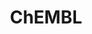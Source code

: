 ---
layout: default
bigquery: https://console.cloud.google.com/bigquery?p=patents-public-data&d=ebi_chembl&page=dataset
citation: '"The ChEMBL database in 2017." Anna Gaulton, Anne Hersey, Michał Nowotka,
  A Patrícia Bento, Jon Chambers, David Mendez, Prudence Mutowo, Francis Atkinson,
  Louisa J Bellis, Elena Cibrián-Uhalte, Mark Davies, Nathan Dedman, Anneli Karlsson,
  María Paula Magariños, John P Overington, George Papadatos, Ines Smit, Andrew R
  Leach Nucleic acids Research (2017) 45 (Database Issue), D945-D954'
contributors: European Bioinformatics Institute
cost: None
description: ChEMBL Data is a manually curated database of small molecules used in
  drug discovery, including information about existing patented drugs.
documentation: 'schema: https://www.ebi.ac.uk/chembl/db_schema


  '
last_edit: 04/07/2022, 07:59:56
location: https://console.cloud.google.com/marketplace/product/google_patents_public_datasets/chembl
maintained_by: EMBL-EBI, an outstation of European Molecular Biology Laboratory
related_publications: '

  ChEMBL: towards direct deposition of bioassay data.


  Mendez D, Gaulton A, Bento AP, Chambers J, De Veij M, Félix E, Magariños MP, Mosquera
  JF, Mutowo P, Nowotka M, Gordillo-Marañón M, Hunter F, Junco L, Mugumbate G, Rodriguez-Lopez
  M, Atkinson F, Bosc N, Radoux CJ, Segura-Cabrera A, Hersey A, Leach AR.


  — Nucleic Acids Res. 2019; 47(D1):D930-D940. doi: 10.1093/nar/gky1075

  '
schema_fields:
- helm_notation
- level1_description
- ingredient
- data_validity_comment
- aidx
- enzyme_tid
- protein_class_synonym
- volume
- annotation
- cell_id
- stem
- curated_by
- ref_type
- efo_term
- hbd_lipinski
- prediction_method
- standard_upper_value
- standard_flag
- who_extra
- oc_id
- first_in_class
- level4
- clo_id
- cell_source_tax_id
- first_page
- targcomp_id
- efo_id
- active_molregno
- withdrawn_year
- level2
- level4_description
- as_id
- bto_id
- parameter_value
- usan_stem_id
- cellosaurus_id
- published_relation
- parent_molregno
- parent_go_id
- bao_format
- availability_type
- ddd_admr
- text_value
- molfile
- disease_efficacy
- patent_use_code
- relationship_desc
- normal_range_min
- formulation_id
- domain_description
- activity_comment
- hrac_class_id
- go_id
- upper_value
- assay_subcellular_fraction
- acd_most_apka
- withdrawn_country
- chebi_par_id
- warning_type
- qudt_units
- uberon_id
- mol_irac_id
- year
- caloha_id
- type
- l4
- published_value
- cx_logp
- chembl_id
- doc_id
- max_phase_for_ind
- polymer_flag
- aromatic_rings
- irac_class_id
- molecular_species
- inorganic_flag
- l7
- mesh_id
- mechanism_comment
- value
- level3
- actsm_id
- rgid
- publication_number
- protein_class_desc
- bei
- hbd
- parenteral
- bao_endpoint
- cidx
- mc_target_name
- ref_url
- record_id
- company
- withdrawn_class
- sei
- tid
- cl_lincs_id
- comp_go_id
- drug_substance_flag
- standard_inchi
- ridx
- bao_id
- target_type
- relationship
- syn_type
- pubmed_id
- assay_strain
- warning_class
- units
- curation_comment
- path
- source
- hrac_code
- level5
- doi
- normal_range_max
- parent_type
- dosage_form
- usan_stem
- mc_target_accession
- last_active
- component_synonym
- relationship_type
- site_id
- standard_text_value
- ddd_value
- pchembl_value
- ddd_comment
- num_lipinski_ro5_violations
- binding_site_comment
- src_compound_id
- major_class
- frac_code
- pref_name
- stem_class
- parent_id
- canonical_smiles
- hba
- alogp
- db_version
- mc_tax_id
- homologue
- delist_flag
- l6
- ad_type
- trade_name
- source_domain_id
- direct_interaction
- authors
- mecref_id
- assay_id
- confidence_score
- src_assay_id
- synonyms
- action_type
- structure_type
- acd_logd
- set_name
- parameter_type
- assay_desc
- warnref_id
- previous_company
- result_flag
- atc_code
- oral
- end_position
- assay_test_type
- met_conversion
- class_level
- variant_id
- withdrawn_reason
- relation
- target_mapping
- smid
- ref_id
- log_id
- isoform
- patent_no
- idx
- site_name
- mec_id
- indref_id
- black_box_warning
- class_type
- le
- domain_id
- hba_lipinski
- applicant_full_name
- uo_units
- organism
- warning_id
- smarts
- acd_logp
- target_desc
- protein_class_id
- component_id
- active_ingredient
- compd_id
- usan_stem_definition
- mechanism_of_action
- sitecomp_id
- tissue_id
- alert_name
- co_stem_id
- level3_description
- frac_class_id
- title
- met_id
- src_description
- drug_record_id
- route
- ddd_units
- domain_type
- molecule_type
- mesh_heading
- site_residues
- name
- src_id
- standard_relation
- creation_date
- targrel_id
- label
- cx_most_apka
- activity_count
- ass_cls_map_id
- updated_by
- enzyme_name
- l3
- metabolite_record_id
- updated_on
- mc_target_type
- version
- qed_weighted
- job_id
- standard_type
- dosed_ingredient
- patent_expire_date
- toid
- tid_fixed
- lle
- related_tid
- alert_id
- std_act_id
- rtb
- cx_most_bpka
- db_source
- downgraded
- level2_description
- pathway_id
- assay_category
- selectivity_comment
- metref_id
- product_id
- mol_hrac_id
- ap_id
- cx_logd
- warning_year
- assay_organism
- psa
- mol_atc_id
- l2
- orig_description
- sequence
- num_alerts
- domain_name
- mw_monoisotopic
- status
- doc_type
- issue
- mc_organism
- mutation
- published_type
- num_ro5_violations
- assay_source
- cell_source_tissue
- acd_most_bpka
- abstract
- full_molformula
- accession
- irac_code
- topical
- compound_key
- src_short_name
- assay_class_id
- strength
- research_stem
- comments
- full_mwt
- approval_date
- description
- warning_country
- activity_id
- protclasssyn_id
- start_position
- chirality
- assay_cell_type
- sequence_md5sum
- predbind_id
- level1
- l1
- priority
- component_type
- entity_type
- country
- comp_class_id
- molsyn_id
- indication_class
- compsyn_id
- l8
- who_name
- standard_units
- compound_name
- assay_tissue
- res_stem_id
- assay_type
- cell_source_organism
- patent_id
- nda_type
- molecular_mechanism
- short_name
- subgroup
- withdrawn_flag
- entity_id
- mw_freebase
- ro3_pass
- assay_tax_id
- assay_param_id
- published_units
- cell_ontology_id
- natural_product
- alert_set_id
- drug_product_flag
- met_comment
- standard_value
- usan_year
- max_phase
- standard_inchi_key
- innovator_company
- cpd_str_alert_id
- biocomp_id
- definition
- stat
- molregno
- therapeutic_flag
- drugind_id
- usan_substem
- cell_description
- cell_name
- pathway_key
- prod_pat_id
- aspect
- heavy_atoms
- submission_date
- warning_description
- substrate_record_id
- tax_id
- prodrug
- mol_frac_id
- first_approval
- last_page
- l5
- journal
- potential_duplicate
- confidence
- species_group_flag
- tbl
- ddd_id
shortname: chembl
tags:
- biotechnology
- health
- chemical
- bioinformatics
- medical
terms_of_use: CC BY-SA 3.0
title: ChEMBL
uuid: e232a192-965c-4ec9-904c-155b6dfe56c5
---